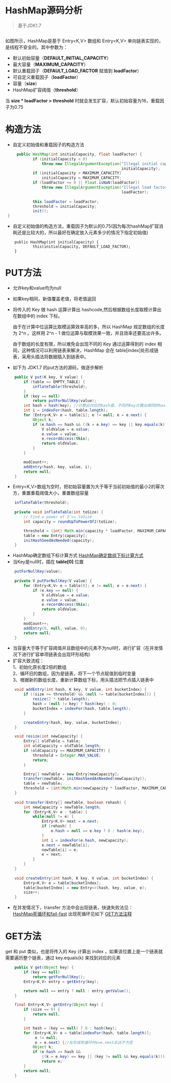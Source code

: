 # HashMap源码分析
> 基于JDK1.7

![]()

如图所示，HashMap是基于 Entry<K,V> 数组和 Entry<K,V> 单向链表实现的，是线程不安全的。其中参数为：

- 默认初始容量（**DEFAULT_INITIAL_CAPACITY**）
- 最大容量（**MAXIMUM_CAPACITY**）
- 默认重载因子（**DEFAULT_LOAD_FACTOR** 赋值到 **loadFactor**）
- 可自定义重载因子（**loadFactor**）
- 容量（**size**）
- HashMap扩容阈值（**threshold**）

当 **size * loadFactor > threshold** 时就会发生扩容，默认初始容量为16，重载因子为0.75
# 构造方法

- 自定义初始值和重载因子的构造方法
```java
     public HashMap(int initialCapacity, float loadFactor) {
            if (initialCapacity < 0)
                throw new IllegalArgumentException("Illegal initial capacity: " +
                                                   initialCapacity);
            if (initialCapacity > MAXIMUM_CAPACITY)
                initialCapacity = MAXIMUM_CAPACITY;
            if (loadFactor <= 0 || Float.isNaN(loadFactor))
                throw new IllegalArgumentException("Illegal load factor: " +
                                                   loadFactor);
    
            this.loadFactor = loadFactor;
            threshold = initialCapacity;
            init();
 }
```

- 自定义初始值的构造方法，重载因子为默认的0.75(因为每次hashMap扩容消耗还是比较大的，所以最好在确定放入元素多少的情况下指定初始值)
```
    public HashMap(int initialCapacity) {
            this(initialCapacity, DEFAULT_LOAD_FACTOR);
    }
```
# PUT方法  
- 允许key和value均为null
- 如果key相同，新值覆盖老值，将老值返回
- 将传入的 Key 做 hash 运算计算出 hashcode,然后根据数组长度取模计算出在数组中的 index 下标。
  
  由于在计算中位运算比取模运算效率高的多，所以 HashMap 规定数组的长度为 2^n 。这样用 2^n - 1 做位运算与取模效果一致，并且效率还要高出许多。
  
  由于数组的长度有限，所以难免会出现不同的 Key 通过运算得到的 index 相同，这种情况可以利用链表来解决，HashMap 会在 table[index]处形成链表，采用头插法将数据插入到链表中。
- 如下为 JDK1.7 的put方法的源码，做逐步解析
```java
    public V put(K key, V value) {
        if (table == EMPTY_TABLE) {
            inflateTable(threshold);
        }
        if (key == null)
            return putForNullKey(value);
        int hash = hash(key); //计算出对应的hash值，不同的key计算出相同的hash值可以用再次hash法或者链表法，这里用链表法
        int i = indexFor(hash, table.length);
        for (Entry<K,V> e = table[i]; e != null; e = e.next) {
            Object k;
            if (e.hash == hash && ((k = e.key) == key || key.equals(k))) {
                V oldValue = e.value;
                e.value = value;
                e.recordAccess(this);
                return oldValue;
            }
        }

        modCount++;
        addEntry(hash, key, value, i);
        return null;
    }
```
- Entry<K,V>数组为空时，把初始容量置为大于等于当前初始值的最小2的幂次方，重置重载阈值大小，重置数组容量
```java
    inflateTable(threshold);
    
    private void inflateTable(int toSize) {
        // Find a power of 2 >= toSize
        int capacity = roundUpToPowerOf2(toSize);

        threshold = (int) Math.min(capacity * loadFactor, MAXIMUM_CAPACITY + 1);
        table = new Entry[capacity];
        initHashSeedAsNeeded(capacity);
    }

```

- HashMap确定数组下标计算方式
  [HashMap确定数组下标计算方式](https://github.com/changeandlove/java-base_core/tree/master/docs/collections/IndexFor.md)
- 当Key是null时，插在 **table[0]** 位置
```java
    putForNullKey(value);
    
    private V putForNullKey(V value) {
        for (Entry<K,V> e = table[0]; e != null; e = e.next) {
            if (e.key == null) {
                V oldValue = e.value;
                e.value = value;
                e.recordAccess(this);
                return oldValue;
            }
        }
        modCount++;
        addEntry(0, null, value, 0);
        return null;
    }

```
- 当容量大于等于扩容阈值并且数组中的元素不为null时，进行扩容（在并发情况下进行扩容单项链表会出现环形结构）
- 扩容大致流程：  
  1、初始化原长度2倍的数组  
  2、循环旧的数组，因为是链表，将下一个节点赋值到临时变量  
  3、根据新的数组长度，重新计算数组下标，用头插法把节点插入链表中  
```java
    void addEntry(int hash, K key, V value, int bucketIndex) {
        if ((size >= threshold) && (null != table[bucketIndex])) {
            resize(2 * table.length);
            hash = (null != key) ? hash(key) : 0;
            bucketIndex = indexFor(hash, table.length);
        }

        createEntry(hash, key, value, bucketIndex);
    }

    void resize(int newCapacity) {
        Entry[] oldTable = table;
        int oldCapacity = oldTable.length;
        if (oldCapacity == MAXIMUM_CAPACITY) {
            threshold = Integer.MAX_VALUE;
            return;
        }

        Entry[] newTable = new Entry[newCapacity];
        transfer(newTable, initHashSeedAsNeeded(newCapacity));
        table = newTable;
        threshold = (int)Math.min(newCapacity * loadFactor, MAXIMUM_CAPACITY + 1);
    }
    
    void transfer(Entry[] newTable, boolean rehash) {
        int newCapacity = newTable.length;
        for (Entry<K,V> e : table) {
            while(null != e) {
                Entry<K,V> next = e.next;
                if (rehash) {
                    e.hash = null == e.key ? 0 : hash(e.key);
                }
                int i = indexFor(e.hash, newCapacity);
                e.next = newTable[i];
                newTable[i] = e;
                e = next;
            }
        }
    }
    
    void createEntry(int hash, K key, V value, int bucketIndex) {
        Entry<K,V> e = table[bucketIndex];
        table[bucketIndex] = new Entry<>(hash, key, value, e);
        size++;
    }

```

- 在并发情况下，transfer 方法中会出现链表，快速失败法见：  
  [HashMap死循环和fail-fast](http://www.importnew.com/22011.html)
  出现死循环见如下 [GET方法注释](#GET方法)
 
# GET方法

get 和 put 类似，也是将传入的 Key 计算出 index ，如果该位置上是一个链表就需要遍历整个链表，通过 key.equals(k) 来找到对应的元素

```java
    public V get(Object key) {
        if (key == null)
            return getForNullKey();
        Entry<K,V> entry = getEntry(key);

        return null == entry ? null : entry.getValue();
    }

    final Entry<K,V> getEntry(Object key) {
        if (size == 0) {
            return null;
        }

        int hash = (key == null) ? 0 : hash(key);
        for (Entry<K,V> e = table[indexFor(hash, table.length)];
             e != null;
             e = e.next) {//在形成死循环时e=e.next永远不为空
            Object k;
            if (e.hash == hash &&
                ((k = e.key) == key || (key != null && key.equals(k))))
                return e;
        }
        return null;
    }
```